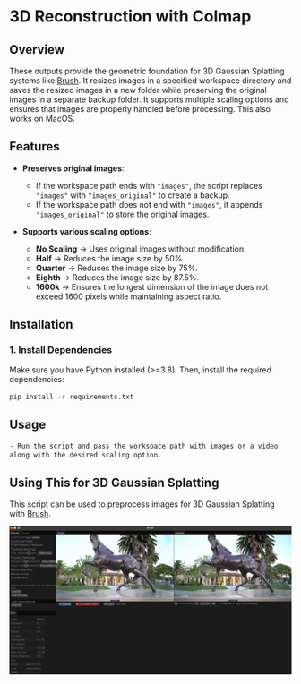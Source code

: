 # 3D Reconstruction with Colmap

## Overview

These outputs provide the geometric foundation for 3D Gaussian Splatting systems like [Brush](https://github.com/ArthurBrussee/brush). It resizes images in a specified workspace directory and saves the resized images in a new folder while preserving the original images in a separate backup folder. It supports multiple scaling options and ensures that images are properly handled before processing. This also works on MacOS.

## Features

- **Preserves original images**:

  - If the workspace path ends with `"images"`, the script replaces `"images"` with `"images_original"` to create a backup.
  - If the workspace path does not end with `"images"`, it appends `"images_original"` to store the original images.

- **Supports various scaling options**:

  - **No Scaling** → Uses original images without modification.
  - **Half** → Reduces the image size by 50%.
  - **Quarter** → Reduces the image size by 75%.
  - **Eighth** → Reduces the image size by 87.5%.
  - **1600k** → Ensures the longest dimension of the image does not exceed 1600 pixels while maintaining aspect ratio.

## Installation

### **1. Install Dependencies**

Make sure you have Python installed (>=3.8). Then, install the required dependencies:

```bash
pip install -r requirements.txt
```

## Usage

    - Run the script and pass the workspace path with images or a video along with the desired scaling option.

## Using This for 3D Gaussian Splatting

This script can be used to preprocess images for 3D Gaussian Splatting with [Brush](https://github.com/ArthurBrussee/brush).

![Example_image](images/example_3D_Gaussian_Splatting.jpg)
